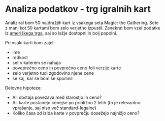 # Analiza podatkov - trg igralnih kart

Analiziral bom 50 najdražjih kart iz vsakega seta Magic: the Gathering. Sete z manj kot 50 kartami bom zelo verjetno izpustil. Zanekrat bom vzel podatke iz [ameriškega trga](https://www.mtgstocks.com/sets), saj so lažje dostopni in bolj popolni.

Pri vsaki karti bom zajel:
* ime
* redkost
* set v katerem se nahaja
* poveprečno ceno in povprečno ceno foil verzije karte
* zelo verjetno tudi zgodovino njene cene
* še kaj, kar se bom še spomnil

Delovne hipoteze:
* Ali obstaja povezava med starostjo in ceno?
* Ali karte postanejo cenejše po približno 2 letih (to je relevantno vprašanje, saj niso več standard-legalne)
* Koliko časa od izida karte v povprečju dosežejo najnižjo ceno?
